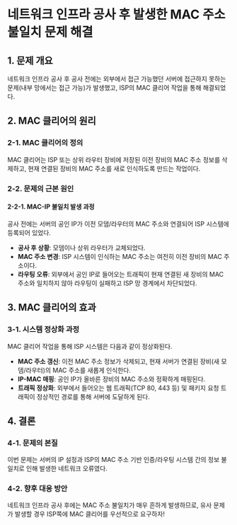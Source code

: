 # 네트워크 인프라 공사 후 발생한 MAC 주소 불일치 문제 해결

## 1. 문제 개요

네트워크 인프라 공사 후 공사 전에는 외부에서 접근 가능했던 서버에 접근하지 못하는 문제(내부 망에서는 접근 가능)가 발생했고, ISP의 MAC 클리어 작업을 통해 해결되었다.

## 2. MAC 클리어의 원리

### 2-1. MAC 클리어의 정의

MAC 클리어는 ISP 또는 상위 라우터 장비에 저장된 이전 장비의 MAC 주소 정보를 삭제하고, 현재 연결된 장비의 MAC 주소를 새로 인식하도록 만드는 작업이다.

### 2-2. 문제의 근본 원인

#### 2-2-1. MAC-IP 불일치 발생 과정

공사 전에는 서버의 공인 IP가 이전 모뎀/라우터의 MAC 주소와 연결되어 ISP 시스템에 등록되어 있었다.

- **공사 후 상황**: 모뎀이나 상위 라우터가 교체되었다.
- **MAC 주소 변경**: ISP 시스템이 인식하는 MAC 주소는 여전히 이전 장비의 MAC 주소이다.
- **라우팅 오류**: 외부에서 공인 IP로 들어오는 트래픽이 현재 연결된 새 장비의 MAC 주소와 일치하지 않아 라우팅이 실패하고 ISP 망 경계에서 차단되었다.

## 3. MAC 클리어의 효과

### 3-1. 시스템 정상화 과정

MAC 클리어 작업을 통해 ISP 시스템은 다음과 같이 정상화된다.

- **MAC 주소 갱신**: 이전 MAC 주소 정보가 삭제되고, 현재 서버가 연결된 장비(새 모뎀/라우터)의 MAC 주소를 새롭게 인식한다.
- **IP-MAC 매핑**: 공인 IP가 올바른 장비의 MAC 주소와 정확하게 매핑된다.
- **트래픽 정상화**: 외부에서 들어오는 웹 트래픽(TCP 80, 443 등) 및 패키지 요청 트래픽이 정상적인 경로를 통해 서버에 도달하게 된다.

## 4. 결론

### 4-1. 문제의 본질

이번 문제는 서버의 IP 설정과 ISP의 MAC 주소 기반 인증/라우팅 시스템 간의 정보 불일치로 인해 발생한 네트워크 오류였다.

### 4-2. 향후 대응 방안

네트워크 인프라 공사 후에는 MAC 주소 불일치가 매우 흔하게 발생하므로, 유사 문제가 발생할 경우 ISP쪽에 MAC 클리어를 우선적으로 요구하자!
